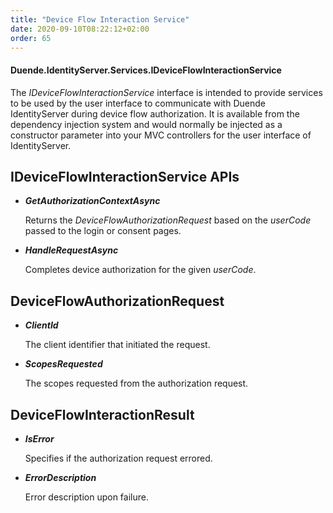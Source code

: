 ```yaml
---
title: "Device Flow Interaction Service"
date: 2020-09-10T08:22:12+02:00
order: 65
---
```


#### Duende.IdentityServer.Services.IDeviceFlowInteractionService

The *IDeviceFlowInteractionService* interface is intended to provide services to be used by the user interface to communicate with Duende IdentityServer during device flow authorization.
It is available from the dependency injection system and would normally be injected as a constructor parameter into your MVC controllers for the user interface of IdentityServer.

## IDeviceFlowInteractionService APIs

* ***GetAuthorizationContextAsync***
    
    Returns the *DeviceFlowAuthorizationRequest* based on the *userCode* passed to the login or consent pages.

* ***HandleRequestAsync***
    
    Completes device authorization for the given *userCode*.

## DeviceFlowAuthorizationRequest

* ***ClientId***
    
    The client identifier that initiated the request.

* ***ScopesRequested***
    
    The scopes requested from the authorization request.

## DeviceFlowInteractionResult

* ***IsError***
    
    Specifies if the authorization request errored.

* ***ErrorDescription***
    
    Error description upon failure.
